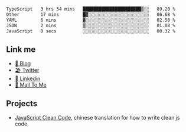 <!--START_SECTION:waka-->

```txt
TypeScript   3 hrs 54 mins   ██████████████████████▒░░   89.20 %
Other        17 mins         █▓░░░░░░░░░░░░░░░░░░░░░░░   06.68 %
YAML         6 mins          ▓░░░░░░░░░░░░░░░░░░░░░░░░   02.58 %
JSON         2 mins          ▒░░░░░░░░░░░░░░░░░░░░░░░░   01.08 %
JavaScript   0 secs          ░░░░░░░░░░░░░░░░░░░░░░░░░   00.32 %
```

<!--END_SECTION:waka-->

## Link me

- [📕 Blog](https://chris-yu.vercel.app/)
- [🏖️ Twitter](https://twitter.com/yuetong3yu)
- [🧳 Linkedin](https://www.linkedin.com/in/yuetong3yu)
- [📧 Mail To Me](mailto:yuetong3yu@gmail.com)


## Projects 

- [JavaScript Clean Code](https://js-clean-code-cn.vercel.app/), chinese translation for how to write clean js code.
